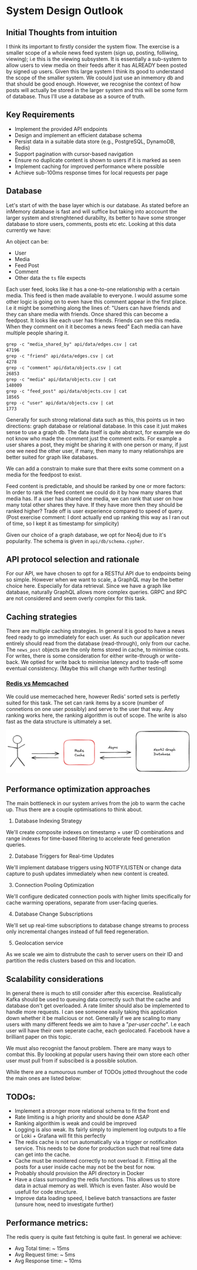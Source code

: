 # System Design Outlook


## Initial Thoughts from intuition
I think its important to firstly consider the system flow. The exercise is a smaller scope of a whole news feed system (sign up, posting, folliwing, viewing); i.e this is the viewing subsystem. It is essentially a sub-system to allow users to view media on their feeds after it has ALREADY been posted by signed up users.
Given this large system I think its good to understand the scope of the smaller system. We coould just use an inmemory db and that should be good enough. However, we recognise the context of how posts will actually be stored in the larger system and this will be some form of database. Thus I'll use a database as a source of truth.


## Key Requirements
- Implement the provided API endpoints
- Design and implement an efficient database schema
- Persist data in a suitable data store (e.g., PostgreSQL, DynamoDB, Redis)
- Support pagination with cursor-based navigation
- Ensure no duplicate content is shown to users if it is marked as seen
- Implement caching for improved performance where possible
- Achieve sub-100ms response times for local requests per page


## Database 
Let's start of with the base layer which is our database. As stated before an inMemory database is fast and will suffice but taking into acccount the larger system and strenghtened durabilty, its better to have some stronger database to store users, comments, posts etc etc. Looking at this data currently we have:

An object can be:
- User
- Media
- Feed Post
- Comment
- Other data the `ts` file expects

Each user feed, looks like it has a one-to-one relationship with a certain media. This feed is then made available to everyone. I would assume some other logic is going on to even have this comment appear in the first place. I.e it might be something along the lines of: "Users can have friends and they can share media with friends. Once shared this can become a feedpost. It looks like each user has friends. Friends can see this media. When they comment on it it becomes a news feed" Each media can have multiple people sharing it.

```
grep -c "media_shared_by" api/data/edges.csv | cat
47196
grep -c "friend" api/data/edges.csv | cat
4278
grep -c "comment" api/data/objects.csv | cat
26853
grep -c "media" api/data/objects.csv | cat
148009
grep -c "feed_post" api/data/objects.csv | cat
18565
grep -c "user" api/data/objects.csv | cat
1773
```


Generally for such strong relational data such as this, this points us in two directions: graph database or relational database. In this case it just makes sense to use a graph db. The data itself is quite abstract, for example we do not know who made the comment just the comment exits. For example a user shares a post, they might be sharing it with one person or many, if just one we need the other user, if many, then many to many relationships are better suited for graph like databases.

We can add a constrain to make sure that there exits some comment on a media for the feedpost to exist. 

Feed content is predictable, and should be ranked by one or more factors: In order to rank the feed content we could do it by how many shares that media has. If a user has shared one media, we can rank that user on how many total other shares they have. If they have more then they should be ranked higher? Trade off is user experience compared to speed of query. (Post exercise comment: I dont actually end up ranking this way as I ran out of time, so I kept it as timestamp for simplicity)

Given our choice of a graph database, we opt for Neo4j due to it's popularity. The schema is given in `api/db/schema.cypher`.

## API protocol selection and rationale

For our API, we have chosen to opt for a RESTful API due to endpoints being so simple. However when we want to scale, a GraphQL may be the better choice here. Especially for data retrieval. Since we have a graph like database, naturally GraphQL allows more complex queries. GRPC and RPC are not considered and seem overly complex for this task.

## Caching strategies
There are multiple caching strategies. In general it is good to have a news feed ready to go immediately for each user. As such our application never entirely should read from the database (read-through), only from our cache. The `news_post` objects are the only items stored in cache, to minimise costs. For writes, there is some consideration for either write-through or write-back. We optied for write back to minimise latency and to trade-off some eventual consistency. (Maybe this will change with further testing)


### <u>Redis vs Memcached</u>

We could use memecached here, however Redis' sorted sets is perfetly suited for this task. The set can rank items by a score (number of connetions on one user possibly) and serve to the user that way. Any ranking works here, the ranking algorithm is out of scope. The write is also fast as the data structure is ultimately a set.



![Cache Architecture](./Cache.png)


## Performance optimization approaches
The main bottleneck in our system arrives from the job to warm the cache up. Thus there are a couple optimisations to think about. 
1. Database Indexing Strategy

We'll create composite indexes on timestamp + user ID combinations and range indexes for time-based filtering to accelerate feed generation queries.

2. Database Triggers for Real-time Updates

We'll implement database triggers using NOTIFY/LISTEN or change data capture to push updates immediately when new content is created.

3. Connection Pooling Optimization

We'll configure dedicated connection pools with higher limits specifically for cache warming operations, separate from user-facing queries.

4. Database Change Subscriptions

We'll set up real-time subscriptions to database change streams to process only incremental changes instead of full feed regeneration.

5. Geolocation service

As we scale we aim to distrubute the cash to server users on their ID and partition the redis clusters based on this and location.


## Scalability considerations

In general there is much to still consider after this excercise. Realistically Kafka should be used to queuing data correctly such that the cache and database don't get overloaded. A rate limiter should also be implemented to handle more requests. I can see someone easily taking this application down whether it be malicious or not.
Generally if we are scaling to many users with many different feeds we aim to have a "*per-user cache*". I.e each user will have their own seperate cache, each geolocated. Facebook have a brilliant paper on this topic.

We must also recognist the fanout problem. There are many ways to combat this. By loooking at popular users having their own store each other user must pull from if subscibed is a possible solution. 

While there are a numourous number of TODOs jotted throughout the code the main ones are listed below:


## TODOs:

- Implement a stronger more relational schema to fit the front end
- Rate limiting is a high priority and should be done ASAP
- Ranking algorithim is weak and could be improved
- Logging is also weak. Its fairly simply to implement log outputs to a file or Loki + Grafana will fit this perfectly
- The redis cache is not run automatically via a trigger or notificaiton service. This needs to be done for production such that real time data can get into the cache.
- Cache must be monitered correctly to not overload it. Fitting all the posts for a user inside cache may not be the best for now.
- Probably should provision the API directory in Docker
- Have a class surrounding the redis functions. This allows us to store data in actual memory as well. Which is even faster. Also would be usefull for code structure.
- Improve data loading speed, I believe batch transactions are faster (unsure how, need to investigate further)

## Performance metrics:

 The redis query is quite fast fetching is quite fast. In general we achieve:

- Avg Total time: ~ 15ms
- Avg Request time: ~ 5ms
- Avg Response time: ~ 10ms









